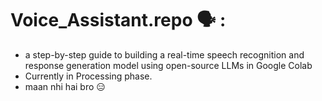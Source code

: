 # Voice_Assistant.repo 🗣️ :
- a step-by-step guide to building a real-time speech recognition and response generation model using open-source LLMs in Google Colab 
- Currently in Processing phase.
- maan nhi hai bro 😑
